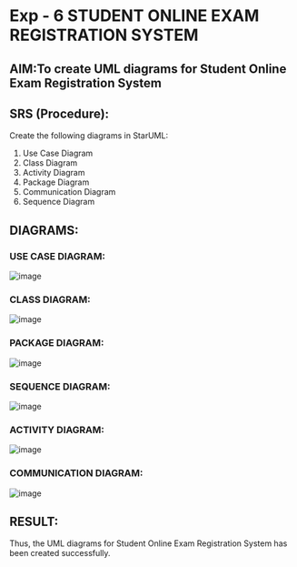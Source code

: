 # Exp - 6 STUDENT ONLINE EXAM REGISTRATION SYSTEM

## AIM:To create UML diagrams for Student Online Exam Registration System

## SRS (Procedure):

Create the following diagrams in StarUML:
1) Use Case Diagram
2) Class Diagram
3) Activity Diagram
4) Package Diagram
5) Communication Diagram
6) Sequence Diagram


## DIAGRAMS:
### USE CASE DIAGRAM:
![image](https://github.com/user-attachments/assets/eca52358-c8ad-4075-8db3-bc04634f958e)
### CLASS DIAGRAM:
![image](https://github.com/user-attachments/assets/e4dddf87-a1be-4bfe-8b9e-bad491d676ac)
### PACKAGE DIAGRAM:
![image](https://github.com/user-attachments/assets/af4e8cae-4624-4084-8cc8-812cb45be4ad)
### SEQUENCE DIAGRAM:
![image](https://github.com/user-attachments/assets/582648e5-bcde-4217-9fe7-7cc3d70ff5b4)
### ACTIVITY DIAGRAM:
![image](https://github.com/user-attachments/assets/80bf454f-d559-469c-a462-99721f1dc4d1)

### COMMUNICATION DIAGRAM:
![image](https://github.com/user-attachments/assets/031a937a-9c45-4cb8-8415-2ac2b6a6f1b8)


## RESULT:
Thus, the UML diagrams for Student Online Exam Registration System has been created successfully.

